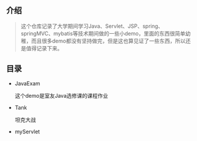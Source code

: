 ## 介绍

> 这个仓库记录了大学期间学习Java、Servlet、JSP、spring、springMVC、mybatis等技术期间做的一些小demo，里面的东西很简单幼稚，而且很多demo都没有坚持做完，但是这也算见证了一些东西，所以还是值得记录下来。

## 目录

- JavaExam

  这个demo是室友Java选修课的课程作业

- Tank

  坦克大战

- myServlet

